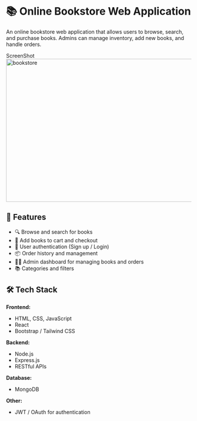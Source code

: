 # 📚 Online Bookstore Web Application

An online bookstore web application that allows users to browse, search, and purchase books. Admins can manage inventory, add new books, and handle orders.

ScreenShot
<img width="875" height="388" alt="bookstore" src="https://github.com/user-attachments/assets/202993be-ccbd-4fc2-9c70-62b000e2a518" />


## 🚀 Features

- 🔍 Browse and search for books
- 🛒 Add books to cart and checkout
- 👤 User authentication (Sign up / Login)
- 📦 Order history and management
- 🧑‍💼 Admin dashboard for managing books and orders
- 📚 Categories and filters

## 🛠️ Tech Stack

**Frontend:**
- HTML, CSS, JavaScript
- React
- Bootstrap / Tailwind CSS

**Backend:**
- Node.js 
- Express.js
- RESTful APIs

**Database:**
- MongoDB

**Other:**
- JWT / OAuth for authentication


